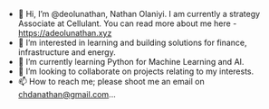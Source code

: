 - 👋 Hi, I’m @deolunathan, Nathan Olaniyi. I am currently a strategy Associate at Cellulant. You can read more about me here - https://adeolunathan.xyz
- 👀 I’m interested in learning and building solutions for finance, infrastructure and energy.  
- 🌱 I’m currently learning Python for Machine Learning and AI.
- 💞️ I’m looking to collaborate on projects relating to my interests.
- 📫 How to reach me; please shoot me an email on chdanathan@gmail.com...

<!---
deolunathan/deolunathan is a ✨ special ✨ repository because its `README.md` (this file) appears on your GitHub profile.
You can click the Preview link to take a look at your changes.
--->

